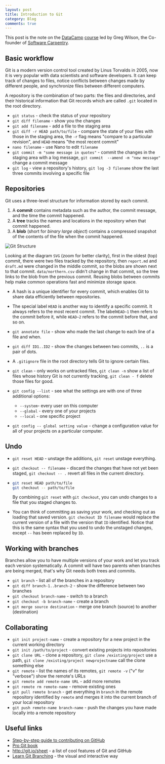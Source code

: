 ```yaml
---
layout: post
title: Introduction to Git
category: Blog
comments: true
---
```


This post is the note on the [DataCamp](https://www.datacamp.com/) [course](https://learn.datacamp.com/courses/introduction-to-git) led by Greg Wilson, the Co-founder of [Software Carpentry](https://software-carpentry.org/).

## Basic workflow

Git is a modern version control tool created by Linus Torvalds in 2005, now it is very popular with data scientists and software developers. It can keep track of changes to files, notice conflicts between changes made by different people, and synchronize files between different computers.

A repository is the combination of two parts: the files and directories, and their historical information that Git records which are called `.git` located in the root directory.

- `git status` - check the status of your repository
- `git diff filename` - show you the changes
- `git add filename` - add a file to the staging area
- `git diff -r HEAD path/to/file` - compare the state of your files with those in the staging area, the `-r` flag means "compare to a particular revision", and `HEAD` means "the most recent commit"
- `nano filename` - use Nano to edit `filename`
- `git commit -m "some message in quotes"` - commit the changes in the staging area with a log message, `git commit  --amend -m "new message"` change a commit message
- `git log` - view a repository's history, `git log -3 filename` show the last three commits involving a specific file

## Repositories

Git uses a three-level structure for information stored by each commit.

1. A **commit** contains metadata such as the author, the commit message, and the time the commit happened.
2. A **tree** tracks the names and locations in the repository when that commit happened.
3. A **blob** (short for *binary large object*) contains a compressed snapshot of the contents of the file when the commit happened.

![Git Structure](https://assets.datacamp.com/production/repositories/1545/datasets/1bb404075fe1164d8b3fd78f4065b0bf3d86bc16/gds_2_1_SVG.svg)

Looking at the diagram `SVG` (zoom for better clarity), first in the oldest (top) commit, there were two files tracked by the repository, then `report.md` and `draft.md` were changed in the middle commit, so the blobs are shown next to that commit. `data/northern.csv` didn't change in that commit, so the tree links to the blob from the previous commit. Reusing blobs between commits help make common operations fast and minimize storage space.

- A hash is a unique identifier for every commit, which enables Git to share data efficiently between repositories.

- The special label `HEAD` is another way to identify a specific commit. It always refers to the most recent commit. The label`HEAD~1` then refers to the commit before it, while `HEAD~2` refers to the commit before that, and so on.

- `git annotate file` - show who made the last change to each line of a file and when.
- `git diff ID1..ID2` - show the changes between two commits, `..` is a pair of dots.
- A `.gitignore` file in the root directory tells Git to ignore certain files.
- `git clean` - only works on untracked files, `git clean -n` show a list of files whose history Git is not currently tracking, `git clean - f` delete those files for good.
- `git config --list` - see what the settings are with one of three additional options:
  - `--system`- every user on this computer
  - `--global` - every one of your projects
  - `--local` - one specific project
- `git config -- global setting value` - change a configuration value for all of your projects on a particular computer.

## Undo

- `git reset HEAD` - unstage the additions, `git reset` unstage everything.

- `git checkout -- filename` - discard the changes that have not yet been staged, `git checkout -- .` revert all files in the current directory.

- ```bash
  git reset HEAD path/to/file
  git checkout -- path/to/file
  ```

  By combining `git reset` with `git checkout`, you can undo changes to  a file that you staged changes to.

- You can think of committing as saving your work, and checking out as loading that saved version. `git checkout ID filename` would replace the current version of a file with the version that `ID` identified. Notice that this is the same syntax that you used to undo the unstaged changes, except `--` has been replaced by `ID`.

## Working with branches

Branches allow you to have multiple versions of your work and let you track each version systematically. A commit will have two parents when branches are being merged, that's why Git needs both trees and commits.

- `git branch` - list all of the branches in a repository
- `git diff branch-1..branch-2` - show the difference between two branches
- `git checkout branch-name` - switch to a branch
- `git checkout -b branch-name` - create a branch
- `git merge source destination` - merge one branch (source) to another (destination)

## Collaborating

- `git init project-name` - create a repository for a new project in the current working directory
- `git init /path/to/project` - convert existing projects into repositories
- `git clone URL` - clone a repository, `git clone /existing/project` use a path, `git clone /existing/project newprojectname` call the clone something else
- `git remote` - list the names of its remotes, `git remote -v` ("v" for "verbose") show the remote's URLs
- `git remote add remote-name URL` - add more remotes
- `git remote rm remote-name` - remove existing ones
- `git pull remote branch` - get everything in `branch` in the remote repository identified by `remote` and merges it into the current branch of your local repository
- `git push remote-name branch-name` - push the changes you have made locally into a remote repository

## Useful links

- [Step-by-step guide to contributing on GitHub](https://www.dataschool.io/how-to-contribute-on-github/)
- [Pro Git book](https://git-scm.com/book/en/v2)
- <http://git.io/sheet> - a list of cool features of Git and GitHub
- [Learn Git Branching](https://learngitbranching.js.org/) - the visual and interactive way